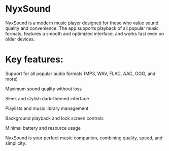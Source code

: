 # NyxSound
NyxSound is a modern music player designed for those who value sound quality and convenience.
The app supports playback of all popular music formats, features a smooth and optimized interface, and works fast even on older devices.

# Key features:

Support for all popular audio formats (MP3, WAV, FLAC, AAC, OGG, and more)

Maximum sound quality without loss

Sleek and stylish dark-themed interface

Playlists and music library management

Background playback and lock screen controls

Minimal battery and resource usage


NyxSound is your perfect music companion, combining quality, speed, and simplicity.

